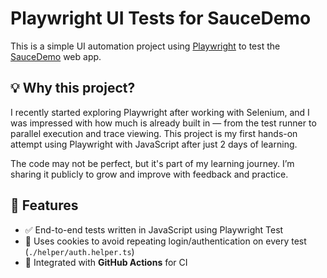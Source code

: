 # Playwright UI Tests for SauceDemo

This is a simple UI automation project using [Playwright](https://playwright.dev/) to test the [SauceDemo](https://www.saucedemo.com/) web app.

## 💡 Why this project?

I recently started exploring Playwright after working with Selenium, and I was impressed with how much is already built in — from the test runner to parallel execution and trace viewing. This project is my first hands-on attempt using Playwright with JavaScript after just 2 days of learning.

The code may not be perfect, but it's part of my learning journey. I’m sharing it publicly to grow and improve with feedback and practice.

## 🚀 Features

- ✅ End-to-end tests written in JavaScript using Playwright Test  
- 🧪 Uses cookies to avoid repeating login/authentication on every test   (```./helper/auth.helper.ts```)
- 🔄 Integrated with **GitHub Actions** for CI
